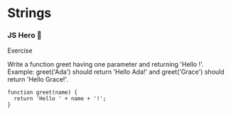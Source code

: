 # Strings

### JS Hero 🥋
Exercise

Write a function greet having one parameter and returning 'Hello <parameter>!'.
Example: greet('Ada') should return 'Hello Ada!' and greet('Grace') should return 'Hello Grace!'.
  
  
    function greet(name) {
      return 'Hello ' + name + '!';
    }
